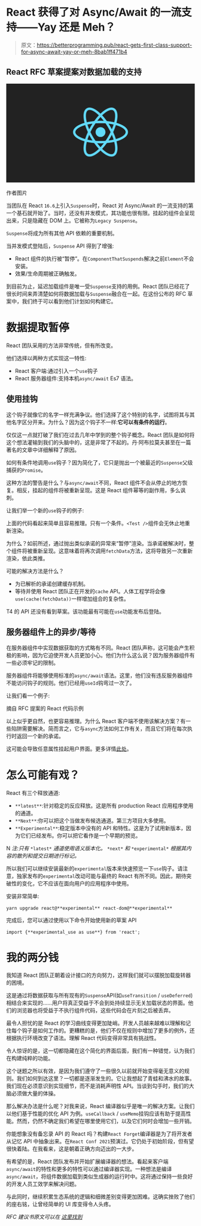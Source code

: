 # React 获得了对 Async/Await 的一流支持——Yay 还是 Meh？

> 原文：<https://betterprogramming.pub/react-gets-first-class-support-for-async-await-yay-or-meh-8bab1ff471b4>

## React RFC 草案提案对数据加载的支持

![](img/76020e85a719460c07a22abda3308d32.png)

作者图片

当团队在 React `16.6`上引入`Suspense`时，React 对 Async/Await 的一流支持的第一个基石就开始了。当时，还没有并发模式，其功能也很有限。挂起的组件会呈现出来，只是隐藏在 DOM 上。它被称为`Legacy Suspense`。

`Suspense`将成为所有其他 API 依赖的重要机制。

当并发模式登陆后，`Suspense` API 得到了增强:

*   React 组件的执行被“暂停”。在`ComponentThatSuspends`解决之前`Element`不会安装。
*   效果/生命周期被正确触发。

到目前为止，延迟加载组件是唯一受`Suspense`支持的用例。React 团队已经花了很长时间来弄清楚如何将数据加载与`Suspense`融合在一起。在这份公布的 RFC 草案中，我们终于可以看到他们计划如何构建它。

# 数据提取暂停

React 团队采用的方法非常传统，但有所改变。

他们选择以两种方式实现这一特性:

*   React 客户端:通过引入一个`use`钩子
*   React 服务器组件:支持本机`async/await` Es7 语法。

## 使用挂钩

这个钩子就像它的名字一样充满争议。他们选择了这个特别的名字，试图将其与其他名字区分开来。为什么？因为这个钩子不一样:**它可以有条件的运行**。

仅仅这一点就打破了我们在过去几年中学到的整个钩子概念。React 团队是如何将这个想法灌输到我们的头脑中的，这是非常了不起的。丹·阿布拉莫夫甚至在一篇著名的文章中详细解释了原因。

如何有条件地调用`use`钩子？因为简化了，它只是抛出一个被最近的`Suspense`父级捕获的`Promise`。

这种方法的警告是什么？与`async/await`不同，React 组件不会从停止的地方恢复。相反，挂起的组件将被重新呈现。这是 React 组件幂等的副作用，多么讽刺。

让我们举一个新的`use`钩子的例子:

上面的代码看起来简单且容易推理。只有一个条件。`<Test />`组件会无休止地重新渲染。

为什么？如前所述，通过抛出类似承诺的异常来“暂停”渲染。当承诺被解决时，整个组件将被重新呈现。这意味着将再次调用`fetchData`方法，这将导致另一次重新渲染，依此类推。

可能的解决方法是什么？

*   为已解析的承诺创建缓存机制。
*   等待并使用 React 团队正在开发的`cache` API。人体工程学将会像`use(cache(fetchData))`一样增加组合的复杂性。

T4 的 API 还没有看到草案。该功能最有可能在`use`功能发布后登陆。

## 服务器组件上的异步/等待

在服务器组件中实现数据获取的方式略有不同。React 团队声称，这可能会产生积极的影响，因为它迫使开发人员更加小心。他们为什么这么说？因为服务器组件有一些必须牢记的限制。

服务器组件将能够使用标准的`async/await`语法。这里，他们没有违反服务器组件不能访问钩子的规则。他们已经用`useId`钩弯过一次了。

让我们看一个例子:

摘自 RFC 提案的 React 代码示例

以上似乎更自然，也更容易推理。为什么 React 客户端不使用该解决方案？有一些陷阱需要解决。简而言之，它与`async`方法如何工作有关，而且它们将在每次执行时返回一个新的承诺。

这可能会导致任意属性挂起用户界面。更多详情[此处](https://github.com/acdlite/rfcs/blob/first-class-promises/text/0000-first-class-support-for-promises.md#reading-the-result-of-a-promise-during-an-unrelated-update)。

# 怎么可能有戏？

React 有三个释放通道:

*   `**latest**`:针对稳定的反应释放。这是所有 production React 应用程序使用的通道。
*   `**Next**`:你可以把这个当做发布候选通道。第三方项目大多使用。
*   `**Experimental**`:稳定版本中没有的 API 和特性。这是为了试用新版本，因为它们已经发布。你可以把它看作是一个早期的预览。

N *注:只有* `*latest*` *通道使用语义版本化。* `*next*` *和* `*experimental*` *根据其内容的散列和提交日期进行标记。*

所以我们可以继续安装最新的`experimental`版本来快速预览一下`use`钩子。请注意，独家发布的`experimental`改动可能与最终的 React 有所不同。因此，期待突破性的变化，它不应该在面向用户的应用程序中使用。

安装非常简单:

```
yarn upgrade react@**experimental** react-dom@**experimental**
```

完成后，您可以通过使用以下命令开始使用新的草案 API

```
import {**experimental_use as use**} from 'react';
```

# 我的两分钱

我知道 React 团队正朝着设计接口的方向努力，这样我们就可以摆脱加载旋转器的困境。

这是通过将数据获取与所有现有的`Suspense`API(如`useTransition` / `useDeferred`)相结合来实现的……用户将真正受益于不会到处持续显示无关加载状态的界面。他们的浏览器也将受益于不执行组件代码，这些代码会在片刻之后被丢弃。

最令人担忧的是 React 的学习曲线变得更加陡峭。开发人员越来越难以理解和记住每个钩子是如何工作的。更糟糕的是，他们不仅在规则中增加了更多的例外，还根据执行环境改变了语法。理解 React 代码变得非常具有挑战性。

令人惊讶的是，这一切都隐藏在这个简化的界面后面，我们有一种错觉，认为我们在构建纯粹的功能。

这个谜题之所以有效，是因为我们遵守了一些很久以前就开始变得毫无意义的规则。我们如何到达这里？一切都是逐渐发生的。它让我想起了青蛙和沸水的故事。我们现在必须意识到实现细节，而不是消耗声明性 API。当谈到勾手时，我们的大脑必须做大量的体操。

那么解决办法是什么呢？对我来说，React 编译器似乎是唯一的解决方案。让我们以他们基于性能的优化 API 为例。`useCallback` / `useMemo`挂钩应该有助于提高性能。然而，仍然不确定我们希望在哪里使用它们，以及它们何时会增加一些开销。

你能想象没有备忘录 API 的 React 吗？构建`React Forget`编译器是为了将开发者从记忆 API 中抽象出来。在`React Conf 2021`预演过。它仍处于初始阶段，但有望很快着陆。在我看来，这是朝着正确方向迈出的一大步。

有希望的是，React 团队发布并开始扩展编译器的想法。看起来客户端`async/await`的特性和更多的特性可以通过编译器实现。一种想法是编译`async/await`，将组件数据加载到类似生成器的运行时中。这将通过保持一些良好的开发人员工效学来解决问题。

与此同时，继续积累生态系统的逻辑和细微差别变得更加困难。这确实挫败了他们的座右铭，让曾经简单的 UI 库变得令人头疼。

*RFC 建议书原文可以在* [*这里找到*](https://github.com/acdlite/rfcs/blob/first-class-promises/text/0000-first-class-support-for-promises.md#why-cant-client-components-be-async-functions)